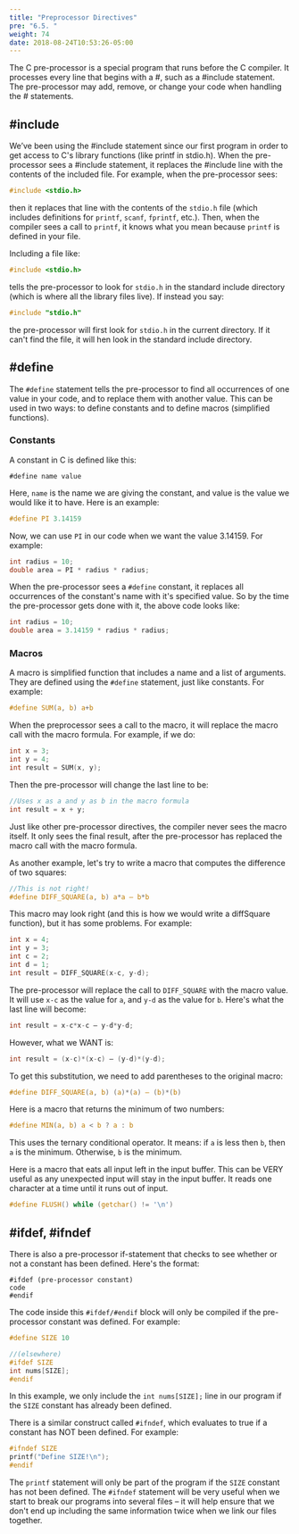 ```yaml
---
title: "Preprocessor Directives"
pre: "6.5. "
weight: 74
date: 2018-08-24T10:53:26-05:00
---
```

The C pre-processor is a special program that runs before the C
compiler. It processes every line that begins with a #, such as a
#include statement. The pre-processor may add, remove, or
change your code when handling the # statements.

## #include
We’ve been using the #include statement since our first
program in order to get access to C's library functions (like
printf in stdio.h). When the pre-processor sees a
#include statement, it replaces the #include line with the
contents of the included file. For example, when the pre-processor
sees:

```c
#include <stdio.h>
```

then it replaces that line with the contents of the `stdio.h` file (which includes definitions for `printf`,
`scanf`, `fprintf`, etc.). Then, when the compiler sees a call to
`printf`, it knows what you mean because `printf` is defined in
your file.

Including a file like:

```c
#include <stdio.h>
```

tells the pre-processor to look for `stdio.h` in the standard
include directory (which is where all the library files live). If
instead you say:

```c
#include "stdio.h"
```

the pre-processor will first look for `stdio.h` in the current
directory. If it can't find the file, it will hen look in the standard
include directory.

## #define
The `#define` statement tells the pre-processor to find all
occurrences of one value in your code, and to replace them with
another value. This can be used in two ways: to define constants
and to define macros (simplified functions).

### Constants
A constant in C is defined like this:

```text
#define name value
```

Here, `name` is the name we are giving the constant, and value is
the value we would like it to have. Here is an example:

```c
#define PI 3.14159
```

Now, we can use `PI` in our code when we want the value
3.14159. For example:

```c
int radius = 10;
double area = PI * radius * radius;
```

When the pre-processor sees a `#define` constant, it replaces all
occurrences of the constant's name with it's specified value. So
by the time the pre-processor gets done with it, the above code
looks like:

```c
int radius = 10;
double area = 3.14159 * radius * radius;
```

### Macros
A macro is simplified function that includes a name and a list of
arguments. They are defined using the `#define` statement, just
like constants. For example:

```c
#define SUM(a, b) a+b
```

When the preprocessor sees a call to the macro, it will replace the
macro call with the macro formula. For example, if we do:

```c
int x = 3;
int y = 4;
int result = SUM(x, y);
```

Then the pre-processor will change the last line to be:

```c
//Uses x as a and y as b in the macro formula
int result = x + y; 
```

Just like other pre-processor directives, the compiler never sees the
macro itself. It only sees the final result, after the pre-processor
has replaced the macro call with the macro formula.

As another example, let's try to write a macro that computes the
difference of two squares:

```c
//This is not right!
#define DIFF_SQUARE(a, b) a*a – b*b 
```

This macro may look right (and this is how we would write a
diffSquare function), but it has some problems. For example:

```c
int x = 4;
int y = 3;
int c = 2;
int d = 1;
int result = DIFF_SQUARE(x-c, y-d);
```

The pre-processor will replace the call to `DIFF_SQUARE` with the
macro value. It will use `x-c` as the value for `a`, and `y-d` as
the value for `b`. Here's what the last line will become:

```c
int result = x-c*x-c – y-d*y-d;
```

However, what we WANT is:

```c
int result = (x-c)*(x-c) – (y-d)*(y-d);
```

To get this substitution, we need to add parentheses to the original
macro:

```c
#define DIFF_SQUARE(a, b) (a)*(a) – (b)*(b)
```

Here is a macro that returns the minimum of two numbers:

```c
#define MIN(a, b) a < b ? a : b
```

This uses the ternary conditional operator. It means: if `a` is less
then `b`, then `a` is the minimum. Otherwise, `b` is the minimum.

Here is a macro that eats all input left in the input buffer. This can
be VERY useful as any unexpected input will stay in the input
buffer. It reads one character at a time until it runs out of input.

```c
#define FLUSH() while (getchar() != '\n')
```

## #ifdef, #ifndef
There is also a pre-processor if-statement that checks to see
whether or not a constant has been defined. Here's the format:

```text
#ifdef (pre-processor constant)
code
#endif
```

The code inside this `#ifdef/#endif` block will only be
compiled if the pre-processor constant was defined. For example:

```c
#define SIZE 10

//(elsewhere)
#ifdef SIZE
int nums[SIZE];
#endif
```

In this example, we only include the `int nums[SIZE];` line
in our program if the `SIZE` constant has already been defined.

There is a similar construct called `#ifndef`, which evaluates to
true if a constant has NOT been defined. For example:

```c
#ifndef SIZE
printf("Define SIZE!\n");
#endif
```
The `printf` statement will only be part of the program if the
`SIZE` constant has not been defined. The `#ifndef` statement
will be very useful when we start to break our programs into
several files – it will help ensure that we don't end up including the
same information twice when we link our files together.